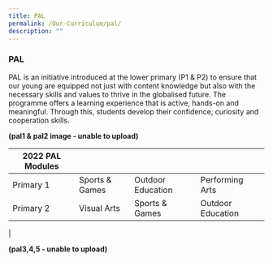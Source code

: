 ```yaml
---
title: PAL
permalink: /Our-Curriculum/pal/
description: ""
---
```

### PAL

PAL is an initiative introduced at the lower primary (P1 & P2) to ensure that our young are equipped not just with content knowledge but also with the necessary skills and values to thrive in the globalised future. The programme offers a learning experience that is active, hands-on and meaningful. Through this, students develop their confidence, curiosity and cooperation skills.

**(pal1 & pal2 image - unable to upload)**

| 2022 PAL Modules |  |  |  |
|---|---|---|---|
| Primary 1 | Sports & Games | Outdoor Education | Performing Arts |
| Primary 2 | Visual Arts | Sports & Games | Outdoor Education |
|

**(pal3,4,5 - unable to upload)**

